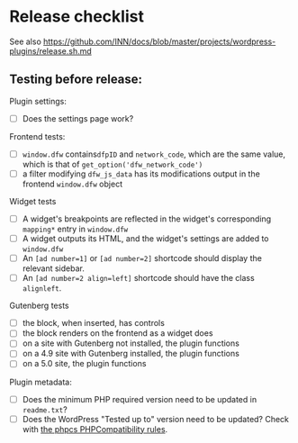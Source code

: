 # Release checklist

See also https://github.com/INN/docs/blob/master/projects/wordpress-plugins/release.sh.md

## Testing before release:

Plugin settings:

- [ ] Does the settings page work?

Frontend tests:

- [ ] `window.dfw` contains`dfpID` and `network_code`, which are the same value, which is that of `get_option('dfw_network_code')`
- [ ] a filter modifying `dfw_js_data` has its modifications output in the frontend `window.dfw` object

Widget tests

- [ ] A widget's breakpoints are reflected in the widget's corresponding `mapping*` entry in `window.dfw`
- [ ] A widget outputs its HTML, and the widget's settings are added to `window.dfw`
- [ ] An `[ad number=1]` or `[ad number=2]` shortcode should display the relevant sidebar.
- [ ] An `[ad number=2 align=left]` shortcode should have the class `alignleft`.

Gutenberg tests

- [ ] the block, when inserted, has controls
- [ ] the block renders on the frontend as a widget does
- [ ] on a site with Gutenberg not installed, the plugin functions
- [ ] on a 4.9 site with Gutenberg installed, the plugin functions
- [ ] on a 5.0 site, the plugin functions

Plugin metadata:

- [ ] Does the minimum PHP required version need to be updated in `readme.txt`?
- [ ] Does the WordPress "Tested up to" version need to be updated? Check with [the phpcs PHPCompatibility rules](https://github.com/PHPCompatibility/PHPCompatibility).
